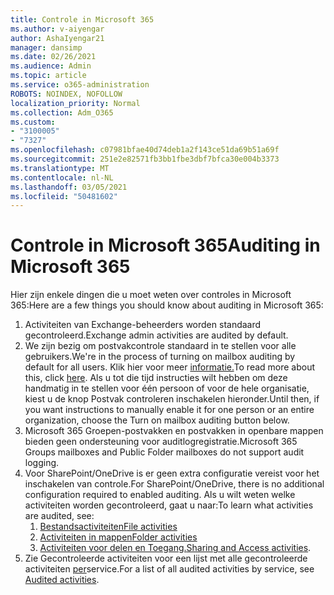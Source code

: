 ```yaml
---
title: Controle in Microsoft 365
ms.author: v-aiyengar
author: AshaIyengar21
manager: dansimp
ms.date: 02/26/2021
ms.audience: Admin
ms.topic: article
ms.service: o365-administration
ROBOTS: NOINDEX, NOFOLLOW
localization_priority: Normal
ms.collection: Adm_O365
ms.custom:
- "3100005"
- "7327"
ms.openlocfilehash: c07981bfae40d74deb1a2f143ce51da69b51a69f
ms.sourcegitcommit: 251e2e82571fb3bb1fbe3dbf7bfca30e004b3373
ms.translationtype: MT
ms.contentlocale: nl-NL
ms.lasthandoff: 03/05/2021
ms.locfileid: "50481602"
---
```

# <a name="auditing-in-microsoft-365"></a><span data-ttu-id="0136a-102">Controle in Microsoft 365</span><span class="sxs-lookup"><span data-stu-id="0136a-102">Auditing in Microsoft 365</span></span>

<span data-ttu-id="0136a-103">Hier zijn enkele dingen die u moet weten over controles in Microsoft 365:</span><span class="sxs-lookup"><span data-stu-id="0136a-103">Here are a few things you should know about auditing in Microsoft 365:</span></span>

1. <span data-ttu-id="0136a-104">Activiteiten van Exchange-beheerders worden standaard gecontroleerd.</span><span class="sxs-lookup"><span data-stu-id="0136a-104">Exchange admin activities are audited by default.</span></span>
1. <span data-ttu-id="0136a-105">We zijn bezig om postvakcontrole standaard in te stellen voor alle gebruikers.</span><span class="sxs-lookup"><span data-stu-id="0136a-105">We're in the process of turning on mailbox auditing by default for all users.</span></span> <span data-ttu-id="0136a-106">Klik hier voor meer [informatie.](https://techcommunity.microsoft.com/t5/Security-Privacy-and-Compliance/Exchange-Mailbox-Auditing-will-be-enabled-by-default/ba-p/215171)</span><span class="sxs-lookup"><span data-stu-id="0136a-106">To read more about this, click [here](https://techcommunity.microsoft.com/t5/Security-Privacy-and-Compliance/Exchange-Mailbox-Auditing-will-be-enabled-by-default/ba-p/215171).</span></span> <span data-ttu-id="0136a-107">Als u tot die tijd instructies wilt hebben om deze handmatig in te stellen voor één persoon of voor de hele organisatie, kiest u de knop Postvak controleren inschakelen hieronder.</span><span class="sxs-lookup"><span data-stu-id="0136a-107">Until then, if you want instructions to manually enable it for one person or an entire organization, choose the Turn on mailbox auditing button below.</span></span>
1. <span data-ttu-id="0136a-108">Microsoft 365 Groepen-postvakken en postvakken in openbare mappen bieden geen ondersteuning voor auditlogregistratie.</span><span class="sxs-lookup"><span data-stu-id="0136a-108">Microsoft 365 Groups mailboxes and Public Folder mailboxes do not support audit logging.</span></span>
1. <span data-ttu-id="0136a-109">Voor SharePoint/OneDrive is er geen extra configuratie vereist voor het inschakelen van controle.</span><span class="sxs-lookup"><span data-stu-id="0136a-109">For SharePoint/OneDrive, there is no additional configuration required to enabled auditing.</span></span> <span data-ttu-id="0136a-110">Als u wilt weten welke activiteiten worden gecontroleerd, gaat u naar:</span><span class="sxs-lookup"><span data-stu-id="0136a-110">To learn what activities are audited, see:</span></span>
    1. [<span data-ttu-id="0136a-111">Bestandsactiviteiten</span><span class="sxs-lookup"><span data-stu-id="0136a-111">File activities</span></span>](https://docs.microsoft.com/office365/securitycompliance/search-the-audit-log-in-security-and-compliance#file-and-page-activities)
    1. [<span data-ttu-id="0136a-112">Activiteiten in mappen</span><span class="sxs-lookup"><span data-stu-id="0136a-112">Folder activities</span></span>](https://docs.microsoft.com/office365/securitycompliance/search-the-audit-log-in-security-and-compliance#folder-activities)
    1. <span data-ttu-id="0136a-113">[Activiteiten voor delen en Toegang.](https://docs.microsoft.com/office365/securitycompliance/search-the-audit-log-in-security-and-compliance#sharing-and-access-request-activities)</span><span class="sxs-lookup"><span data-stu-id="0136a-113">[Sharing and Access activities](https://docs.microsoft.com/office365/securitycompliance/search-the-audit-log-in-security-and-compliance#sharing-and-access-request-activities).</span></span>
1. <span data-ttu-id="0136a-114">Zie Gecontroleerde activiteiten voor een lijst met alle gecontroleerde activiteiten [per](https://docs.microsoft.com/office365/securitycompliance/search-the-audit-log-in-security-and-compliance#audited-activities)service.</span><span class="sxs-lookup"><span data-stu-id="0136a-114">For a list of all audited activities by service, see [Audited activities](https://docs.microsoft.com/office365/securitycompliance/search-the-audit-log-in-security-and-compliance#audited-activities).</span></span>
